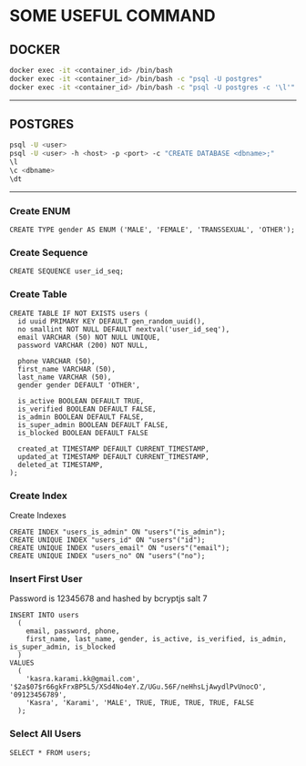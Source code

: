 # SOME USEFUL COMMAND

## DOCKER

```bash
docker exec -it <container_id> /bin/bash
docker exec -it <container_id> /bin/bash -c "psql -U postgres"
docker exec -it <container_id> /bin/bash -c "psql -U postgres -c '\l'"
```

---

## POSTGRES

```bash
psql -U <user>
psql -U <user> -h <host> -p <port> -c "CREATE DATABASE <dbname>;"
\l
\c <dbname>
\dt
```

---

### Create ENUM

```postgres
CREATE TYPE gender AS ENUM ('MALE', 'FEMALE', 'TRANSSEXUAL', 'OTHER');
```

### Create Sequence

```postgres
CREATE SEQUENCE user_id_seq;
```

### Create Table

```postgres
CREATE TABLE IF NOT EXISTS users (
  id uuid PRIMARY KEY DEFAULT gen_random_uuid(),
  no smallint NOT NULL DEFAULT nextval('user_id_seq'),
  email VARCHAR (50) NOT NULL UNIQUE,
  password VARCHAR (200) NOT NULL,

  phone VARCHAR (50),
  first_name VARCHAR (50),
  last_name VARCHAR (50),
  gender gender DEFAULT 'OTHER',

  is_active BOOLEAN DEFAULT TRUE,
  is_verified BOOLEAN DEFAULT FALSE,
  is_admin BOOLEAN DEFAULT FALSE,
  is_super_admin BOOLEAN DEFAULT FALSE,
  is_blocked BOOLEAN DEFAULT FALSE

  created_at TIMESTAMP DEFAULT CURRENT_TIMESTAMP,
  updated_at TIMESTAMP DEFAULT CURRENT_TIMESTAMP,
  deleted_at TIMESTAMP,
);
```

### Create Index

Create Indexes

```postgres
CREATE INDEX "users_is_admin" ON "users"("is_admin");
CREATE UNIQUE INDEX "users_id" ON "users"("id");
CREATE UNIQUE INDEX "users_email" ON "users"("email");
CREATE UNIQUE INDEX "users_no" ON "users"("no");
```

### Insert First User

Password is 12345678 and hashed by bcryptjs salt 7

```postgres
INSERT INTO users
  (
    email, password, phone,
    first_name, last_name, gender, is_active, is_verified, is_admin, is_super_admin, is_blocked
  )
VALUES
  (
    'kasra.karami.kk@gmail.com', '$2a$07$r66gkFrxBP5L5/XSd4No4eY.Z/UGu.56F/neHhsLjAwydlPvUnocO', '09123456789',
    'Kasra', 'Karami', 'MALE', TRUE, TRUE, TRUE, TRUE, FALSE
  );
```

### Select All Users

```postgres
SELECT * FROM users;
```
